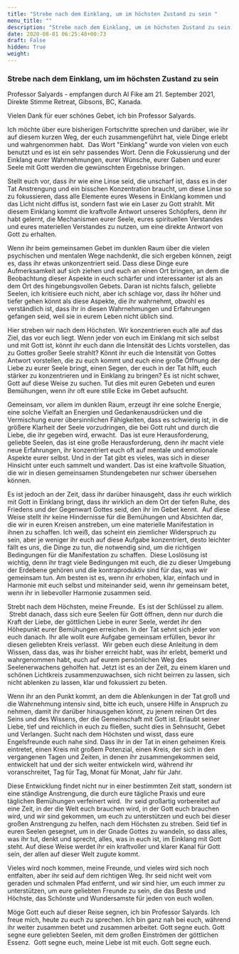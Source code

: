 ```yaml
---
title: "Strebe nach dem Einklang, um im höchsten Zustand zu sein "
menu_title: ""
description: "Strebe nach dem Einklang, um im höchsten Zustand zu sein "
date: 2020-08-01 06:25:48+00:73
draft: False
hidden: True
weight:
---
```

### Strebe nach dem Einklang, um im höchsten Zustand zu sein

Professor Salyards - empfangen durch Al Fike am 21. September 2021, Direkte Stimme Retreat, Gibsons, BC, Kanada.

Vielen Dank für euer schönes Gebet, ich bin Professor Salyards.

Ich möchte über eure bisherigen Fortschritte sprechen und darüber, wie ihr auf diesem kurzen Weg, der euch zusammengeführt hat, viele Dinge erlebt und wahrgenommen habt.  Das Wort "Einklang" wurde von vielen von euch benutzt und es ist ein sehr passendes Wort. Denn die Fokussierung und der Einklang eurer Wahrnehmungen, eurer Wünsche, eurer Gaben und eurer Seele mit Gott werden die gewünschten Ergebnisse bringen. 

Stellt euch vor, dass ihr wie eine Linse seid, die unscharf ist, dass es in der Tat Anstrengung und ein bisschen Konzentration braucht, um diese Linse so zu fokussieren, dass alle Elemente eures Wesens in Einklang kommen und das Licht nicht diffus ist, sondern fast wie ein Laser zu Gott strahlt. Mit diesem Einklang kommt die kraftvolle Antwort unseres Schöpfers, denn ihr habt gelernt, die Mechanismen eurer Seele, eures spirituellen Verstandes und eures materiellen Verstandes zu nutzen, um eine direkte Antwort von Gott zu erhalten. 

Wenn ihr beim gemeinsamen Gebet im dunklen Raum über die vielen psychischen und mentalen Wege nachdenkt, die sich ergeben können, zeigt es, dass ihr etwas unkonzentriert seid. Dass diese Dinge eure Aufmerksamkeit auf sich ziehen und euch an einen Ort bringen, an dem die Beobachtung dieser Aspekte in euch schärfer und interessanter ist als an dem Ort des hingebungsvollen Gebets. Daran ist nichts falsch, geliebte Seelen, ich kritisiere euch nicht, aber ich schlage vor, dass ihr höher und tiefer gehen könnt als diese Aspekte, die ihr wahrnehmt, obwohl es verständlich ist, dass ihr in diesen Wahrnehmungen und Erfahrungen gefangen seid, weil sie in eurem Leben nicht üblich sind. 

Hier streben wir nach dem Höchsten. Wir konzentrieren euch alle auf das Ziel, das vor euch liegt. Wenn jeder von euch im Einklang mit sich selbst und mit Gott ist, könnt ihr euch dann die Intensität des Lichts vorstellen, das zu Gottes großer Seele strahlt? Könnt ihr euch die Intensität von Gottes Antwort vorstellen, die zu euch kommt und euch eine große Öffnung der Liebe zu eurer Seele bringt, einen Segen, der euch in der Tat hilft, euch stärker zu konzentrieren und in Einklang zu bringen? Es ist nicht schwer, Gott auf diese Weise zu suchen. Tut dies mit euren Gebeten und euren Bemühungen, wenn ihr oft eure stille Ecke im Gebet aufsucht.  

Gemeinsam, vor allem im dunklen Raum, erzeugt ihr eine solche Energie, eine solche Vielfalt an Energien und Gedankenausdrücken und die Vermischung eurer übersinnlichen Fähigkeiten, dass es schwierig ist, in die größere Klarheit der Seele vorzudringen, die bei Gott ruht und durch die Liebe, die ihr gegeben wird, erwacht.  Das ist eure Herausforderung, geliebte Seelen, das ist eine große Herausforderung, denn ihr macht viele neue Erfahrungen, ihr konzentriert euch oft auf mentale und emotionale Aspekte eurer selbst. Und in der Tat gibt es vieles, was sich in dieser Hinsicht unter euch sammelt und wandert. Das ist eine kraftvolle Situation, die wir in diesen gemeinsamen Stundengebeten nur schwer übersehen können. 

Es ist jedoch an der Zeit, dass ihr darüber hinausgeht, dass ihr euch wirklich mit Gott in Einklang bringt, dass ihr wirklich an dem Ort der tiefen Ruhe, des Friedens und der Gegenwart Gottes seid, den ihr im Gebet kennt.  Auf diese Weise stellt ihr keine Hindernisse für die Bemühungen und Absichten dar, die wir in euren Kreisen anstreben, um eine materielle Manifestation in ihnen zu schaffen. Ich weiß, das scheint ein ziemlicher Widerspruch zu sein, aber je weniger ihr euch auf diese Aufgabe konzentriert, desto leichter fällt es uns, die Dinge zu tun, die notwendig sind, um die richtigen Bedingungen für die Manifestation zu schaffen.  Diese Loslösung ist wichtig, denn ihr tragt viele Bedingungen mit euch, die zu dieser Umgebung der Erdebene gehören und die kontraproduktiv sind für das, was wir gemeinsam tun. Am besten ist es, wenn ihr erhoben, klar, einfach und in Harmonie mit euch selbst und miteinander seid, wenn ihr gemeinsam betet, wenn ihr in liebevoller Harmonie zusammen seid.  

Strebt nach dem Höchsten, meine Freunde.  Es ist der Schlüssel zu allem.  Strebt danach, dass sich eure Seelen für Gott öffnen, denn nur durch die Kraft der Liebe, der göttlichen Liebe in eurer Seele, werdet ihr den Höhepunkt eurer Bemühungen erreichen. In der Tat sehnt sich jeder von euch danach. Ihr alle wollt eure Aufgabe gemeinsam erfüllen, bevor ihr diesen geliebten Kreis verlasst.  Wir geben euch diese Anleitung in dem Wissen, dass das, was ihr bisher erreicht habt, was ihr erlebt, bemerkt und wahrgenommen habt, euch auf eurem persönlichen Weg des Seelenerwachens geholfen hat. Jetzt ist es an der Zeit, zu einem klaren und schönen Lichtkreis zusammenzuwachsen, sich nicht beirren zu lassen, sich nicht ablenken zu lassen, klar und fokussiert zu beten. 

Wenn ihr an den Punkt kommt, an dem die Ablenkungen in der Tat groß und die Wahrnehmung intensiv sind, bitte ich euch, unsere Hilfe in Anspruch zu nehmen, damit ihr darüber hinausgehen könnt, zu jenem reinen Ort des Seins und des Wissens, der die Gemeinschaft mit Gott ist. Erlaubt seiner Liebe, tief und reichlich in euch zu fließen, sucht dies in Sehnsucht, Gebet und Verlangen. Sucht nach dem Höchsten und wisst, dass eure Engelsfreunde euch nahe sind. Dass ihr in der Tat in einen geheimen Kreis eintretet, einen Kreis mit großem Potenzial, einen Kreis, der sich in den vergangenen Tagen und Zeiten, in denen ihr zusammengekommen seid, entwickelt hat und der sich weiter entwickeln wird, während ihr voranschreitet, Tag für Tag, Monat für Monat, Jahr für Jahr.  

Diese Entwicklung findet nicht nur in einer bestimmten Zeit statt, sondern ist eine ständige Anstrengung, die durch eure tägliche Praxis und eure täglichen Bemühungen verfeinert wird.  Ihr seid großartig vorbereitet auf eine Zeit, in der die Welt euch brauchen wird, in der Gott euch brauchen wird, und wir sind gekommen, um euch zu unterstützen und euch bei dieser großen Anstrengung zu helfen, nach dem Höchsten zu streben. Seid tief in euren Seelen gesegnet, um in der Gnade Gottes zu wandeln, so dass alles, was ihr tut, denkt und sprecht, alles, was in euch ist, im Einklang mit Gott steht. Auf diese Weise werdet ihr ein kraftvoller und klarer Kanal für Gott sein, der allen auf dieser Welt zugute kommt. 

Vieles wird noch kommen, meine Freunde, und vieles wird sich noch entfalten, aber ihr seid auf dem richtigen Weg. Ihr seid nicht weit vom geraden und schmalen Pfad entfernt, und wir sind hier, um euch immer zu unterstützen, um eure geliebten Freunde zu sein, die das Beste und Höchste, das Schönste und Wundersamste für jeden von euch wollen. 

Möge Gott euch auf dieser Reise segnen, ich bin Professor Salyards. Ich freue mich, heute zu euch zu sprechen. Ich bin ganz nah bei euch, während ihr weiter zusammen betet und zusammen arbeitet. Gott segne euch. Gott segne eure geliebten Seelen, mit dem großen Einströmen der göttlichen Essenz.  Gott segne euch, meine Liebe ist mit euch. Gott segne euch. 
